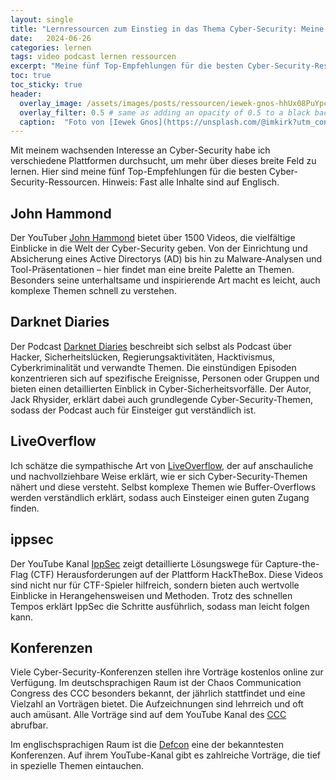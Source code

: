 ```yaml
---
layout: single
title: "Lernressourcen zum Einstieg in das Thema Cyber-Security: Meine Top 5 Empfehlungen"
date:   2024-06-26 
categories: lernen
tags: video podcast lernen ressourcen
excerpt: "Meine fünf Top-Empfehlungen für die besten Cyber-Security-Ressourcen."
toc: true
toc_sticky: true
header:
  overlay_image: /assets/images/posts/ressourcen/iewek-gnos-hhUx08PuYpc-unsplash.png
  overlay_filter: 0.5 # same as adding an opacity of 0.5 to a black background
  caption:  "Foto von [Iewek Gnos](https://unsplash.com/@imkirk?utm_content=creditCopyText&utm_medium=referral&utm_source=unsplash) auf [Unsplash](https://unsplash.com/photos/macbook-pro-on-white-wooden-desk-hhUx08PuYpc?utm_content=creditCopyText&utm_medium=referral&utm_source=unsplash)"
---
```

Mit meinem wachsenden Interesse an Cyber-Security habe ich verschiedene Plattformen durchsucht, um mehr über dieses breite Feld zu lernen. Hier sind meine fünf Top-Empfehlungen für die besten Cyber-Security-Ressourcen. Hinweis: Fast alle Inhalte sind auf Englisch.

## John Hammond

Der YouTuber [John Hammond][jh] bietet über 1500 Videos, die vielfältige Einblicke in die Welt der Cyber-Security geben. Von der Einrichtung und Absicherung eines Active Directorys (AD) bis hin zu Malware-Analysen und Tool-Präsentationen – hier findet man eine breite Palette an Themen. Besonders seine unterhaltsame und inspirierende Art macht es leicht, auch komplexe Themen schnell zu verstehen.

## Darknet Diaries

Der Podcast [Darknet Diaries][dd] beschreibt sich selbst als Podcast über Hacker, Sicherheitslücken, Regierungsaktivitäten, Hacktivismus, Cyberkriminalität und verwandte Themen. Die einstündigen Episoden konzentrieren sich auf spezifische Ereignisse, Personen oder Gruppen und bieten einen detaillierten Einblick in Cyber-Sicherheitsvorfälle. Der Autor, Jack Rhysider, erklärt dabei auch grundlegende Cyber-Security-Themen, sodass der Podcast auch für Einsteiger gut verständlich ist.

## LiveOverflow

Ich schätze die sympathische Art von [LiveOverflow][live], der auf anschauliche und nachvollziehbare Weise erklärt, wie er sich Cyber-Security-Themen nähert und diese versteht. Selbst komplexe Themen wie Buffer-Overflows werden verständlich erklärt, sodass auch Einsteiger einen guten Zugang finden.

## ippsec

Der YouTube Kanal [IppSec][ipp] zeigt detaillierte Lösungswege für Capture-the-Flag (CTF) Herausforderungen auf der Plattform HackTheBox. Diese Videos sind nicht nur für CTF-Spieler hilfreich, sondern bieten auch wertvolle Einblicke in Herangehensweisen und Methoden. Trotz des schnellen Tempos erklärt IppSec die Schritte ausführlich, sodass man leicht folgen kann.

## Konferenzen

Viele Cyber-Security-Konferenzen stellen ihre Vorträge kostenlos online zur Verfügung. Im deutschsprachigen Raum ist der Chaos Communication Congress des CCC besonders bekannt, der jährlich stattfindet und eine Vielzahl an Vorträgen bietet. Die Aufzeichnungen sind lehrreich und oft auch amüsant. Alle Vorträge sind auf dem YouTube Kanal des [CCC][ccc] abrufbar.

Im englischsprachigen Raum ist die [Defcon][defcon] eine der bekanntesten Konferenzen. Auf ihrem YouTube-Kanal gibt es zahlreiche Vorträge, die tief in spezielle Themen eintauchen.

[jh]: https://www.youtube.com/@_JohnHammond
[dd]: https://darknetdiaries.com/
[ipp]: https://www.youtube.com/@ippsec
[live]: https://www.youtube.com/@LiveOverflow
[ccc]: https://www.youtube.com/@mediacccde
[defcon]: https://www.youtube.com/@DEFCONConference

